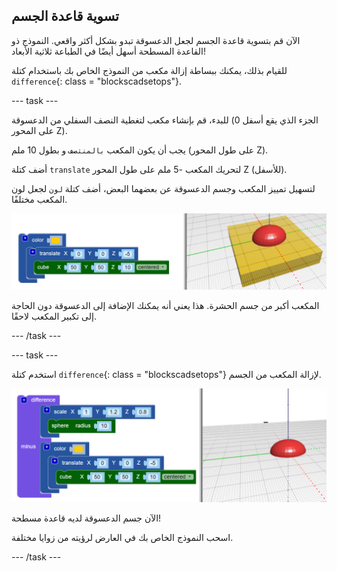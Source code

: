 ## تسوية قاعدة الجسم

الآن قم بتسوية قاعدة الجسم لجعل الدعسوقة تبدو بشكل أكثر واقعي. النموذج ذو القاعدة المسطحة أسهل أيضًا في الطباعة ثلاثية الأبعاد!

للقيام بذلك، يمكنك ببساطة إزالة مكعب من النموذج الخاص بك باستخدام كتلة ` difference `{: class = "blockscadsetops"}.

--- task ---

للبدء، قم بإنشاء مكعب لتغطية النصف السفلي من الدعسوقة (الجزء الذي يقع أسفل 0 على المحور Z).

يجب أن يكون المكعب `بالمنتصف` و بطول 10 ملم (على طول المحور Z).

أضف كتلة `translate` لتحريك المكعب -5 ملم على طول المحور Z (للأسفل).

لتسهيل تمييز المكعب وجسم الدعسوقة عن بعضهما البعض، أضف كتلة `لون` لجعل لون المكعب مختلفًا.

![لقطة للشاشة](images/bug-body-cuboid.png)

المكعب أكبر من جسم الحشرة. هذا يعني أنه يمكنك الإضافة إلى الدعسوقة دون الحاجة إلى تكبير المكعب لاحقًا.

--- /task ---

--- task ---

استخدم كتلة ` difference `{: class = "blockscadsetops"} لإزالة المكعب من الجسم.

![لقطة للشاشة](images/bug-difference.png)

الآن جسم الدعسوقة لديه قاعدة مسطحة!

اسحب النموذج الخاص بك في العارض لرؤيته من زوايا مختلفة.

--- /task ---



  
